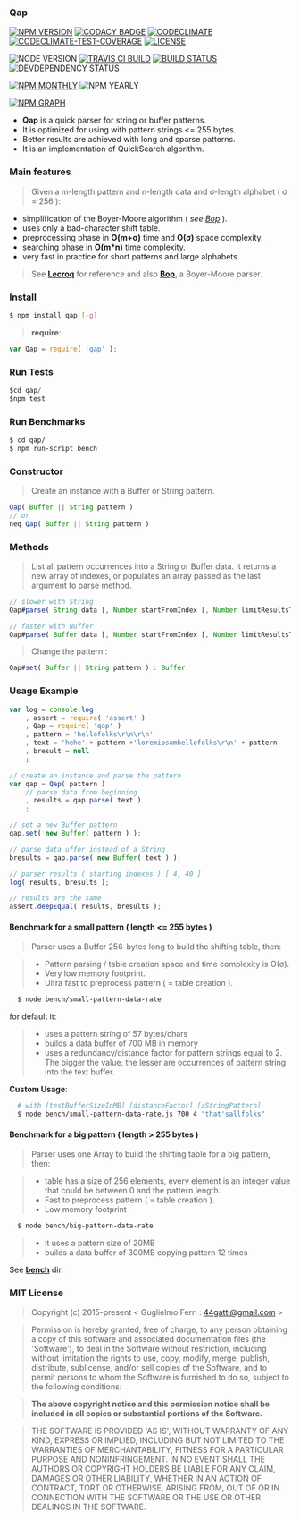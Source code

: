 ### Qap

[![NPM VERSION](http://img.shields.io/npm/v/qap.svg?style=flat)](https://www.npmjs.org/package/qap)
[![CODACY BADGE](https://img.shields.io/codacy/b18ed7d95b0a4707a0ff7b88b30d3def.svg?style=flat)](https://www.codacy.com/public/44gatti/qap)
[![CODECLIMATE](http://img.shields.io/codeclimate/github/rootslab/qap.svg?style=flat)](https://codeclimate.com/github/rootslab/qap)
[![CODECLIMATE-TEST-COVERAGE](https://img.shields.io/codeclimate/coverage/github/rootslab/qap.svg?style=flat)](https://codeclimate.com/github/rootslab/qap)
[![LICENSE](http://img.shields.io/badge/license-MIT-blue.svg?style=flat)](https://github.com/rootslab/qap#mit-license)

![NODE VERSION](https://img.shields.io/node/v/qap.svg)
[![TRAVIS CI BUILD](http://img.shields.io/travis/rootslab/qap.svg?style=flat)](http://travis-ci.org/rootslab/qap)
[![BUILD STATUS](http://img.shields.io/david/rootslab/qap.svg?style=flat)](https://david-dm.org/rootslab/qap)
[![DEVDEPENDENCY STATUS](http://img.shields.io/david/dev/rootslab/qap.svg?style=flat)](https://david-dm.org/rootslab/qap#info=devDependencies)

[![NPM MONTHLY](http://img.shields.io/npm/dm/qap.svg?style=flat)](http://npm-stat.com/charts.html?package=qap)
![NPM YEARLY](https://img.shields.io/npm/dy/qap.svg)

[![NPM GRAPH](https://nodei.co/npm/qap.png?downloads=true&downloadRank=true&stars=true)](https://nodei.co/npm/qap/)


 * __Qap__ is a quick parser for string or buffer patterns. 
 * It is optimized for using with pattern strings <= 255 bytes.
 * Better results are achieved with long and sparse patterns.
 * It is an implementation of QuickSearch algorithm.

### Main features

> Given a m-length pattern and n-length data and σ-length alphabet ( σ = 256 ):

 - simplification of the Boyer-Moore algorithm ( *see [Bop](https://github.com/rootslab/bop)* ).
 - uses only a bad-character shift table.
 - preprocessing phase in __O(m+σ)__ time and __O(σ)__ space complexity.
 - searching phase in __O(m*n)__ time complexity.
 - very fast in practice for short patterns and large alphabets.

> See __[Lecroq](http://www-igm.univ-mlv.fr/~lecroq/string/node19.html)__ for reference and also __[Bop](https://github.com/rootslab/bop)__, a Boyer-Moore parser.

### Install
```bash
$ npm install qap [-g]
```

> __require__:

```javascript
var Qap = require( 'qap' );
```

### Run Tests

```javascript
$cd qap/
$npm test
```

### Run Benchmarks

```bash
$ cd qap/
$ npm run-script bench
```

### Constructor

> Create an instance with a Buffer or String pattern.

```javascript
Qap( Buffer || String pattern )
// or
neq Qap( Buffer || String pattern )
```

### Methods

> List all pattern occurrences into a String or Buffer data.
> It returns a new array of indexes, or populates an array passed as the last argument to parse method.

```javascript
// slower with String
Qap#parse( String data [, Number startFromIndex [, Number limitResultsTo [, Array array ] ] ] ) : Array

// faster with Buffer
Qap#parse( Buffer data [, Number startFromIndex [, Number limitResultsTo [, Array array ] ] ] ) : Array
```

> Change the pattern :

```javascript
Qap#set( Buffer || String pattern ) : Buffer
```

### Usage Example

```javascript
var log = console.log
    , assert = require( 'assert' )
    , Qap = require( 'qap' )
    , pattern = 'hellofolks\r\n\r\n'
    , text = 'hehe' + pattern +'loremipsumhellofolks\r\n' + pattern
    , bresult = null
    ;

// create an instance and parse the pattern
var qap = Qap( pattern )
    // parse data from beginning
    , results = qap.parse( text )
    ;

// set a new Buffer pattern
qap.set( new Buffer( pattern ) );

// parse data uffer instead of a String
bresults = qap.parse( new Buffer( text ) );

// parser results ( starting indexes ) [ 4, 40 ]
log( results, bresults );

// results are the same
assert.deepEqual( results, bresults );

```

#### Benchmark for a small pattern ( length <= 255 bytes )

> Parser uses a Buffer 256-bytes long to build the shifting table, then:

> - Pattern parsing / table creation space and time complexity is O(σ).
> - Very low memory footprint.
> - Ultra fast to preprocess pattern ( = table creation ).

```bash
  $ node bench/small-pattern-data-rate
```

for default it:

> - uses a pattern string of 57 bytes/chars
> - builds a data buffer of 700 MB in memory
> - uses a redundancy/distance factor for pattern strings equal to 2. The bigger the value, 
the lesser are occurrences of pattern string into the text buffer.

 **Custom Usage**:

```bash
  # with [testBufferSizeInMB] [distanceFactor] [aStringPattern]
  $ node bench/small-pattern-data-rate.js 700 4 "that'sallfolks"
```

#### Benchmark for a big pattern ( length > 255 bytes )

> Parser uses one Array to build the shifting table for a big pattern, then:

> - table has a size of 256 elements, every element is an integer value that
> could be between 0 and the pattern length.
> - Fast to preprocess pattern ( = table creation ).
> - Low memory footprint

```bash
  $ node bench/big-pattern-data-rate
```

> - it uses a pattern size of 20MB
> - builds a data buffer of 300MB copying pattern 12 times

See __[bench](./bench)__ dir.

### MIT License

> Copyright (c) 2015-present &lt; Guglielmo Ferri : 44gatti@gmail.com &gt;

> Permission is hereby granted, free of charge, to any person obtaining
> a copy of this software and associated documentation files (the
> 'Software'), to deal in the Software without restriction, including
> without limitation the rights to use, copy, modify, merge, publish,
> distribute, sublicense, and/or sell copies of the Software, and to
> permit persons to whom the Software is furnished to do so, subject to
> the following conditions:

> __The above copyright notice and this permission notice shall be
> included in all copies or substantial portions of the Software.__

> THE SOFTWARE IS PROVIDED 'AS IS', WITHOUT WARRANTY OF ANY KIND,
> EXPRESS OR IMPLIED, INCLUDING BUT NOT LIMITED TO THE WARRANTIES OF
> MERCHANTABILITY, FITNESS FOR A PARTICULAR PURPOSE AND NONINFRINGEMENT.
> IN NO EVENT SHALL THE AUTHORS OR COPYRIGHT HOLDERS BE LIABLE FOR ANY
> CLAIM, DAMAGES OR OTHER LIABILITY, WHETHER IN AN ACTION OF CONTRACT,
> TORT OR OTHERWISE, ARISING FROM, OUT OF OR IN CONNECTION WITH THE
> SOFTWARE OR THE USE OR OTHER DEALINGS IN THE SOFTWARE.
